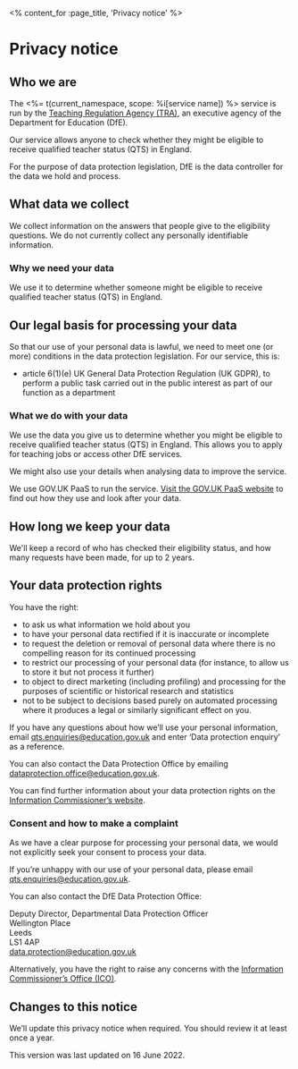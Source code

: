 <% content_for :page_title, 'Privacy notice' %>

# Privacy notice

## Who we are

The <%= t(current_namespace, scope: %i[service name]) %> service is run by the [Teaching Regulation Agency
(TRA)](https://www.gov.uk/government/organisations/teaching-regulation-agency/about),
an executive agency of the Department for Education (DfE).

Our service allows anyone to check whether they might be eligible to receive qualified teacher status (QTS) in England.

For the purpose of data protection legislation, DfE is the data controller for
the data we hold and process.

## What data we collect

We collect information on the answers that people give to the eligibility questions. We do not currently collect any personally identifiable information.

### Why we need your data

We use it to determine whether someone might be eligible to receive qualified teacher status (QTS) in England.

## Our legal basis for processing your data

So that our use of your personal data is lawful, we need to meet one (or more)
conditions in the data protection legislation. For our service, this is:

- article 6(1)(e) UK General Data Protection Regulation (UK GDPR), to perform a
  public task carried out in the public interest as part of our function as a
  department

### What we do with your data

We use the data you give us to determine whether you might be eligible to receive qualified teacher status (QTS) in England. This allows you to apply for teaching jobs or access other DfE services.

We might also use your details when analysing data to improve the service.

We use GOV.UK PaaS to run the service. [Visit the GOV.UK PaaS website](https://www.cloud.service.gov.uk/privacy-notice/#what-data-we-collect-from-end-users) to find out how they use and look after your data.

## How long we keep your data

We'll keep a record of who has checked their eligibility status, and how many requests have been made, for up to 2 years.

## Your data protection rights

You have the right:

- to ask us what information we hold about you
- to have your personal data rectified if it is inaccurate or incomplete
- to request the deletion or removal of personal data where there is no
  compelling reason for its continued processing
- to restrict our processing of your personal data (for instance, to allow us to
  store it but not process it further)
- to object to direct marketing (including profiling) and processing for the
  purposes of scientific or historical research and statistics
- not to be subject to decisions based purely on automated processing where it
  produces a legal or similarly significant effect on you.

If you have any questions about how we’ll use your personal information,
email [qts.enquiries@education.gov.uk](mailto:qts.enquiries@education.gov.uk)
and enter ‘Data protection enquiry’ as a reference.

You can also contact the Data Protection Office by emailing
[dataprotection.office@education.gov.uk](mailto:dataprotection.office@education.gov.uk).

You can find further information about your data protection rights on
the [Information Commissioner’s
website](https://ico.org.uk/for-organisations/guide-to-data-protection/principle-6-rights/).

### Consent and how to make a complaint

As we have a clear purpose for processing your personal data, we would not
explicitly seek your consent to process your data.

If you’re unhappy with our use of your personal data, please
email [qts.enquiries@education.gov.uk](mailto:qts.enquiries@education.gov.uk).

You can also contact the DfE Data Protection Office:

Deputy Director, Departmental Data Protection Officer<br />
Wellington Place<br />
Leeds<br />
LS1 4AP<br />
[data.protection@education.gov.uk](mailto:data.protection@education.gov.uk)

Alternatively, you have the right to raise any concerns with the [Information
Commissioner’s Office (ICO)](https://ico.org.uk/concerns/).

## Changes to this notice

We’ll update this privacy notice when required. You should review it at least once a year.

This version was last updated on 16 June 2022.
